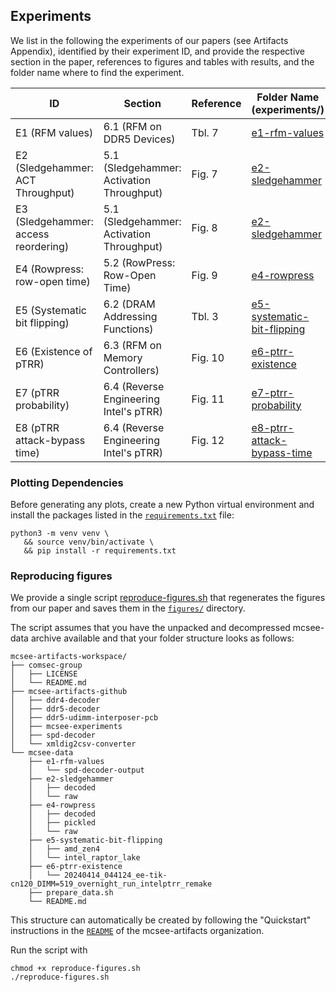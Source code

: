 ## Experiments

We list in the following the experiments of our papers (see Artifacts Appendix), identified by their experiment ID, and provide the respective section in the paper, references to figures and tables with results, and the folder name where to find the experiment.

| **ID**                               | **Section**                               | **Reference** | **Folder Name** (experiments/)                                          |
|--------------------------------------|-------------------------------------------|---------------|-------------------------------------------------------------------------|
| E1 (RFM values)                      | 6.1 (RFM on DDR5 Devices)                 | Tbl. 7        | [e1-rfm-values](./e1-rfm-values/)                           |
| E2 (Sledgehammer: ACT Throughput)    | 5.1 (Sledgehammer: Activation Throughput) | Fig. 7        | [e2-sledgehammer](./e2-sledgehammer/)                       |
| E3 (Sledgehammer: access reordering) | 5.1 (Sledgehammer: Activation Throughput) | Fig. 8        | [e2-sledgehammer](./e2-sledgehammer/)                       |
| E4 (Rowpress: row-open time)         | 5.2 (RowPress: Row-Open Time)             | Fig. 9        | [e4-rowpress](./e4-rowpress/)                               |
| E5 (Systematic bit flipping)         | 6.2 (DRAM Addressing Functions)           | Tbl. 3        | [e5-systematic-bit-flipping](./e5-systematic-bit-flipping/) |
| E6 (Existence of pTRR)               | 6.3 (RFM on Memory Controllers)           | Fig. 10       | [e6-ptrr-existence](./e6-ptrr-existence/)                   |
| E7 (pTRR probability)                | 6.4 (Reverse Engineering Intel's pTRR)    | Fig. 11       | [e7-ptrr-probability](./e7-ptrr-probability/)               |
| E8 (pTRR attack-bypass time)         | 6.4 (Reverse Engineering Intel's pTRR)    | Fig. 12       | [e8-ptrr-attack-bypass-time](./e8-ptrr-attack-bypass-time/) |


### Plotting Dependencies

Before generating any plots, create a new Python virtual environment and install the packages listed in the [`requirements.txt`](./requirements.txt) file:

```
python3 -m venv venv \
   && source venv/bin/activate \
   && pip install -r requirements.txt
```

### Reproducing figures

We provide a single script [reproduce-figures.sh](./reproduce-figures.sh) that regenerates the figures from our paper and saves them in the [`figures/`](./figures/) directory. 

The script assumes that you have the unpacked and decompressed mcsee-data archive available and that your folder structure looks as follows:
```
mcsee-artifacts-workspace/
├── comsec-group
│   ├── LICENSE
│   └── README.md
├── mcsee-artifacts-github
│   ├── ddr4-decoder
│   ├── ddr5-decoder
│   ├── ddr5-udimm-interposer-pcb
│   ├── mcsee-experiments
│   ├── spd-decoder
│   └── xmldig2csv-converter
└── mcsee-data
    ├── e1-rfm-values
    │   └── spd-decoder-output
    ├── e2-sledgehammer
    │   ├── decoded
    │   └── raw
    ├── e4-rowpress
    │   ├── decoded
    │   ├── pickled
    │   └── raw
    ├── e5-systematic-bit-flipping
    │   ├── amd_zen4
    │   └── intel_raptor_lake
    ├── e6-ptrr-existence
    │   └── 20240414_044124_ee-tik-cn120_DIMM=519_overnight_run_intelptrr_remake
    ├── prepare_data.sh
    └── README.md
```
This structure can automatically be created by following the "Quickstart" instructions in the [`README`](https://github.com/mcsee-artifacts/.github/blob/main/profile/README.md) of the mcsee-artifacts organization.

Run the script with 
```
chmod +x reproduce-figures.sh
./reproduce-figures.sh
```
